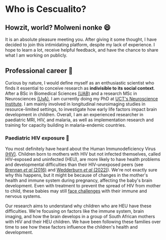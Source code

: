 # Who is Cescualito?

## Howzit, world? Molweni nonke 😄

It is an absolute pleasure meeting you. After giving it some thought, I have decided to join this intimidating platform, despite my lack of experience. I hope to learn a lot, receive helpful feedback, and have the chance to share what I am working on publicly. 

## Professional career 🧠

Curious by nature, I would define myself as an enthusiastic scientist who finds it essential to conceive research as **indivisible to its social context**. After a BSc in Biomedical Sciences [(UAB)](https://www.uab.cat/) and a research MSc in Neurosciences [(UvA)](https://www.uva.nl/), I am currently doing my PhD at [UCT's Neuroscience Institute](https://neuroscience.uct.ac.za/). I am mainly involved in longitudinal neuroimaging studies in resource-limited settings, to investigate how early life factors impact brain development in children. Overall, I am an experienced researcher in paediatric MRI, HIV, and malaria, as well as implementation research and training for capacity building in malaria-endemic countries.

### Paediatric HIV exposure 👶

You most definitely have heard about the Human Immunodeficiency Virus [(HIV)](https://www.unaids.org/en/resources/fact-sheet). Children born to mothers with HIV but not infected themselves, called HIV-exposed and uninfected (HEU), are more likely to have health problems and developmental difficulties than their HIV-unexposed peers (see [Brennan *et al* (2016)](https://journals.lww.com/aidsonline/fulltext/2016/09240/a_meta_analysis_assessing_all_cause_mortality_in.12.aspx) and [Wedderburn *et al* (2022)](https://www.thelancet.com/journals/lanchi/article/PIIS2352-4642(22)00071-2/fulltext#%20)). We're not exactly sure why this happens, but it might be because of changes in the mother's health and immune system during pregnancy, affecting the baby's brain development. Even with treatment to prevent the spread of HIV from mother to child, these babies may still [face challenges](https://link.springer.com/article/10.1007/s11904-019-00459-0) with their immune and nervous systems.

Our research aims to understand why children who are HEU have these difficulties. We're focusing on factors like the immune system, brain imaging, and how the brain develops in a group of South African mothers with HIV and their HEU children. We have been following these families over time to see how these factors influence the children's health and development.
